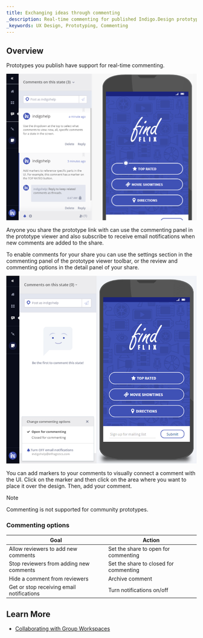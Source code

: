 ```yaml
---
title: Exchanging ideas through commenting
_description: Real-time commenting for published Indigo.Design prototypes
_keywords: UX Design, Prototyping, Commenting
---
```


##  Overview

Prototypes you publish have support for real-time commenting. 

<div class="divider--half"></div>
<img src="../images/Commenting_1.png" srcset="../images/Commenting_1@2x.png 2x" />
<div class="divider--half"></div>
<div class="divider--half"></div>
<div class="divider--half"></div>
<div class="divider--half"></div>
<div class="divider--half"></div>

Anyone you share the prototype link with can use the commenting panel in the prototype viewer and also subscribe to receive email notifications when new comments are added to the share.

To enable comments for your share you can use the settings section in the commenting panel of the prototype viewer toolbar, or the review and commenting options in the detail panel of your share.

<div class="divider--half"></div>
<img src="../images/Commenting_2.png" srcset="../images/Commenting_2@2x.png 2x" />
<div class="divider--half"></div>
<div class="divider--half"></div>
<div class="divider--half"></div>
<div class="divider--half"></div>
<div class="divider--half"></div>

You can add markers to your comments to visually connect a comment with the UI. Click on the marker and then click on the area where you want to place it over the design. Then, add your comment.

> [!Note]
>Commenting is not supported for community prototypes.

### Commenting options

Goal | Action
------------- | -------------
Allow reviewers to add new comments | Set the share to open for commenting
Stop reviewers from adding new comments | Set the share to closed for commenting
Hide a comment from reviewers | Archive comment
Get or stop receiving email notifications | Turn notifications on/off

##  Learn More

- [Collaborating with Group Workspaces](workspaces.md)